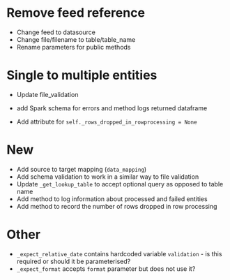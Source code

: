 # Remove feed reference
* Change feed to datasource
* Change file/filename to table/table_name
* Rename parameters for public methods

# Single to multiple entities
* Update file_validation

* add Spark schema for errors and method logs returned dataframe
* Add attribute for `self._rows_dropped_in_rowprocessing = None`

# New
* Add source to target mapping (`data_mapping`)
* Add schema validation to work in a similar way to file validation
* Update `_get_lookup_table` to accept optional query as opposed to table name
* Add method to log information about processed and failed entities
* Add method to record the number of rows dropped in row processing

# Other
* `_expect_relative_date` contains hardcoded variable `validation` - is this required or should it be parameterised?
* `_expect_format` accepts `format` parameter but does not use it?

